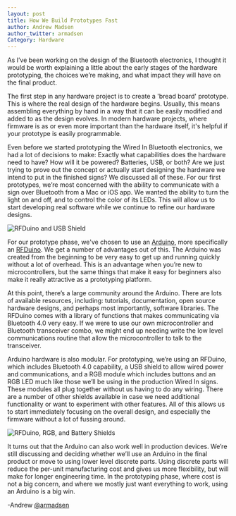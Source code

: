 ```yaml
---
layout: post
title: How We Build Prototypes Fast
author: Andrew Madsen
author_twitter: armadsen
Category: Hardware
---
```


As I’ve been working on the design of the Bluetooth electronics, I thought it would be worth explaining a little about the early stages of the hardware prototyping, the choices we’re making, and what impact they will have on the final product.

The first step in any hardware project is to create a 'bread board' prototype. This is where the real design of the hardware begins. Usually, this means assembling everything by hand in a way that it can be easily modified and added to as the design evolves. In modern hardware projects, where firmware is as or even more important than the hardware itself, it's helpful if your prototype is easily programmable.

Even before we started prototyping the Wired In Bluetooth electronics, we had a lot of decisions to make: Exactly what capabilities does the hardware need to have? How will it be powered? Batteries, USB, or both? Are we just trying to prove out the concept or actually start designing the hardware we intend to put in the finished signs? We discussed all of these. For our first prototypes, we’re most concerned with the ability to communicate with a sign over Bluetooth from a Mac or iOS app. We wanted the ability to turn the light on and off, and to control the color of its LEDs. This will allow us to start developing real software while we continue to refine our hardware designs.

![RFDuino and USB Shield]({{site.url}}/assets/rfduino_and_dev_usb_shields.jpg)

For our prototype phase, we've chosen to use an [Arduino](http://arduino.cc), more specifically an [RFDuino](http://www.rfduino.com). We get a number of advantages out of this. The Arduino was created from the beginning to be very easy to get up and running quickly without a lot of overhead. This is an advantage when you’re new to microcontrollers, but the same things that make it easy for beginners also make it really attractive as a prototyping platform.

At this point, there’s a large community around the Arduino. There are lots of available resources, including: tutorials, documentation, open source hardware designs, and perhaps most importantly, software libraries. The RFDuino comes with a library of functions that makes communicating via Bluetooth 4.0 very easy. If we were to use our own microcontroller and Bluetooth transceiver combo, we might end up needing write the low level communications routine that allow the microcontroller to talk to the transceiver.

Arduino hardware is also modular. For prototyping, we’re using an RFDuino, which includes Bluetooth 4.0 capability, a USB shield to allow wired power and communications, and a RGB module which includes buttons and an RGB LED much like those we’ll be using in the production Wired In signs. These modules all plug together without us having to do any wiring. There are a number of other shields available in case we need additional functionality or want to experiment with other features. All of this allows us to start immediately focusing on the overall design, and especially the firmware without a lot of fussing around.

![RFDuino, RGB, and Battery Shields]({{site.url}}/assets/rfduino_and_rgb_led_and_battery_shields.jpg)

It turns out that the Arduino can also work well in production devices. We’re still discussing and deciding whether we’ll use an Arduino in the final product or move to using lower level discrete parts. Using discrete parts will reduce the per-unit manufacturing cost and gives us more flexibility, but will make for longer engineering time. In the prototyping phase, where cost is not a big concern, and where we mostly just want everything to work, using an Arduino is a big win.

-Andrew
[@armadsen](http://twitter.com/armadsen)